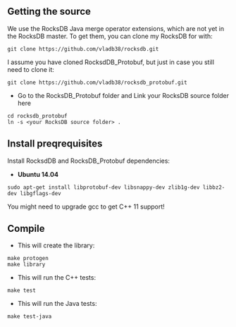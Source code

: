 
## Getting the source

We use the RocksDB Java merge operator extensions, which
are not yet in the RocksDB master. To get them, you can clone
my RocksDB for with:
```
git clone https://github.com/vladb38/rocksdb.git
```
I assume you have cloned RocksdDB_Protobuf, but just in case
you still need to clone it:
```
git clone https://github.com/vladb38/rocksdb_protobuf.git
```
* Go to the RocksDB_Protobuf folder and Link your RocksDB source folder here
```
cd rocksdb_protobuf 
ln -s <your RocksDB source folder> .
```

## Install preqrequisites

Install RocksdDB and RocksDB_Protobuf dependencies:

* **Ubuntu 14.04**
```
sudo apt-get install libprotobuf-dev libsnappy-dev zlib1g-dev libbz2-dev libgflags-dev
```
   You might need to upgrade gcc to get C++ 11 support!

## Compile

* This will create the library:
```
make protogen
make library
```
* This will run the C++ tests:
```
make test
```
* This will run the Java tests:
```
make test-java
```
